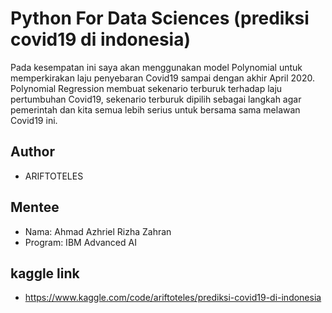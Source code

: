 # Python For Data Sciences (prediksi covid19 di indonesia)

Pada kesempatan ini saya akan menggunakan model Polynomial untuk memperkirakan laju penyebaran Covid19 sampai dengan akhir April 2020. Polynomial Regression membuat sekenario terburuk terhadap laju pertumbuhan Covid19, sekenario terburuk dipilih sebagai langkah agar pemerintah dan kita semua lebih serius untuk bersama sama melawan Covid19 ini.

## Author
- ARIFTOTELES

## Mentee
- Nama: Ahmad Azhriel Rizha Zahran
- Program: IBM Advanced AI

## kaggle link

- https://www.kaggle.com/code/ariftoteles/prediksi-covid19-di-indonesia

